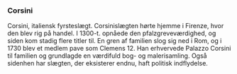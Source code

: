 ### Corsini


Corsini, italiensk fyrsteslægt. Corsinislægten hørte hjemme i Firenze, hvor den blev rig på handel. I 1300-t. opnåede den pfalzgreveværdighed, og siden kom stadig flere titler til. En gren af familien slog sig ned i Rom, og i 1730 blev et medlem pave som Clemens 12. Han erhvervede Palazzo Corsini til familien og grundlagde en værdifuld bog- og malerisamling. Også sidenhen har slægten, der eksisterer endnu, haft politisk indflydelse.